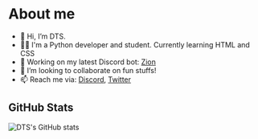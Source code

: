 # About me
- 👋 Hi, I’m DTS.
- 🧑‍🎓 I'm a Python developer and student. Currently learning HTML and CSS
- 👷 Working on my latest Discord bot: [Zion](https://dsc.gg/zion-bot)
- 💞️ I’m looking to collaborate on fun stuffs!
- 📫 Reach me via: [Discord](https://discord.gg/WhNVDTF), [Twitter](https://twitter.com/official_DTS_11)

## GitHub Stats
![DTS's GitHub stats](https://github-readme-stats.vercel.app/api?username=DTS-11&count_private=true&show_icons=true&theme=radical)

<!---
DTS-11/DTS-11 is a ✨ special ✨ repository because its `README.md` (this file) appears on your GitHub profile.
You can click the Preview link to take a look at your changes.
--->
